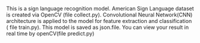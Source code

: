 This is a sign language recognition model. American Sign Language dataset is created via OpenCV (file collect.py). 
Convolutional Neural Network(CNN) architecture is applied to the model for feature extraction and classification ( file train.py).
This model is saved as json.file.
You can view your result in real time by openCV(file predict.py)
